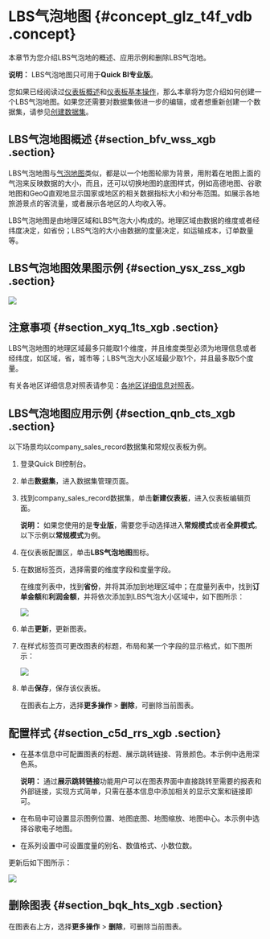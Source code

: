 # LBS气泡地图 {#concept_glz_t4f_vdb .concept}

本章节为您介绍LBS气泡地的概述、应用示例和删除LBS气泡地。

**说明：** LBS气泡地图只可用于**Quick BI专业版**。

您如果已经阅读过[仪表板概述](intl.zh-CN/用户指南/仪表板制作/仪表板概述.md#)和[仪表板基本操作](intl.zh-CN/用户指南/仪表板制作/仪表板基本操作/仪表板基本操作概述.md#)，那么本章将为您介绍如何创建一个LBS气泡地图。如果您还需要对数据集做进一步的编辑，或者想重新创建一个数据集，请参见[创建数据集](intl.zh-CN/用户指南/数据建模/管理数据集/创建数据集.md#)。

## LBS气泡地图概述 {#section_bfv_wss_xgb .section}

LBS气泡地图与[气泡地图](intl.zh-CN/用户指南/仪表板制作/仪表板图表制作/气泡地图.md#)类似，都是以一个地图轮廓为背景，用附着在地图上面的气泡来反映数据的大小，而且，还可以切换地图的底图样式，例如高德地图、谷歌地图和GeoQ直观地显示国家或地区的相关数据指标大小和分布范围。如展示各地旅游景点的客流量，或者展示各地区的人均收入等。

LBS气泡地图是由地理区域和LBS气泡大小构成的。地理区域由数据的维度或者经纬度决定，如省份；LBS气泡的大小由数据的度量决定，如运输成本，订单数量等。

## LBS气泡地图效果图示例 {#section_ysx_zss_xgb .section}

![](http://static-aliyun-doc.oss-cn-hangzhou.aliyuncs.com/assets/img/9145/156404677039683_zh-CN.png)

## 注意事项 {#section_xyq_1ts_xgb .section}

LBS气泡地图的地理区域最多只能取1个维度，并且维度类型必须为地理信息或者经纬度，如区域，省，城市等；LBS气泡大小区域最少取1个，并且最多取5个度量。

有关各地区详细信息对照表请参见：[各地区详细信息对照表](http://docs-aliyun.cn-hangzhou.oss.aliyun-inc.com/assets/attach/48322/cn_zh/1534241743586/%E5%90%84%E5%9C%B0%E5%8C%BA%E8%AF%A6%E7%BB%86%E4%BF%A1%E6%81%AF%E5%AF%B9%E7%85%A7%E8%A1%A8.xls)。

## LBS气泡地图应用示例 {#section_qnb_cts_xgb .section}

以下场景均以company\_sales\_record数据集和常规仪表板为例。

1.  登录Quick BI控制台。
2.  单击**数据集**，进入数据集管理页面。
3.  找到company\_sales\_record数据集，单击**新建仪表板**，进入仪表板编辑页面。

    **说明：** 如果您使用的是**专业版**，需要您手动选择进入**常规模式**或者**全屏模式**。以下示例以**常规模式**为例。

4.  在仪表板配置区，单击**LBS气泡地图**图标。
5.  在数据标签页，选择需要的维度字段和度量字段。

    在维度列表中，找到**省份**，并将其添加到地理区域中；在度量列表中，找到**订单金额**和**利润金额**，并将依次添加到LBS气泡大小区域中，如下图所示：

    ![](http://static-aliyun-doc.oss-cn-hangzhou.aliyuncs.com/assets/img/9145/15640467711870_zh-CN.png)

6.  单击**更新**，更新图表。
7.  在样式标签页可更改图表的标题，布局和某一个字段的显示格式，如下图所示：

    ![](http://static-aliyun-doc.oss-cn-hangzhou.aliyuncs.com/assets/img/9145/15640467711871_zh-CN.png)

8.  单击**保存**，保存该仪表板。

    在图表右上方，选择**更多操作** \> **删除**，可删除当前图表。


## 配置样式 {#section_c5d_rrs_xgb .section}

-   在基本信息中可配置图表的标题、展示跳转链接、背景颜色。本示例中选用深色系。

    **说明：** 通过**展示跳转链接**功能用户可以在图表界面中直接跳转至需要的报表和外部链接，实现方式简单，只需在基本信息中添加相关的显示文案和链接即可。

-   在布局中可设置显示图例位置、地图底图、地图缩放、地图中心。本示例中选择谷歌电子地图。
-   在系列设置中可设置度量的别名、数值格式、小数位数。

更新后如下图所示：

![](http://static-aliyun-doc.oss-cn-hangzhou.aliyuncs.com/assets/img/9145/156404677139685_zh-CN.png)

## 删除图表 {#section_bqk_hts_xgb .section}

在图表右上方，选择**更多操作** \> **删除**，可删除当前图表。


